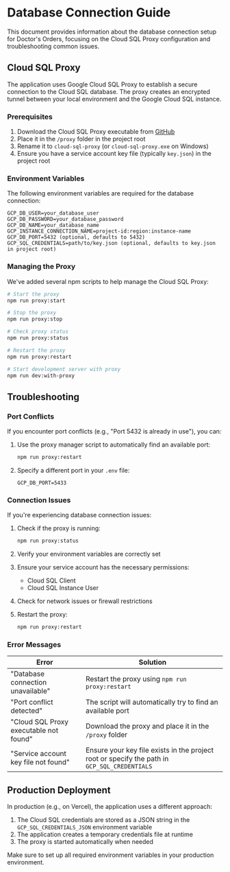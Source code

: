 # Database Connection Guide

This document provides information about the database connection setup for Doctor's Orders, focusing on the Cloud SQL Proxy configuration and troubleshooting common issues.

## Cloud SQL Proxy

The application uses Google Cloud SQL Proxy to establish a secure connection to the Cloud SQL database. The proxy creates an encrypted tunnel between your local environment and the Google Cloud SQL instance.

### Prerequisites

1. Download the Cloud SQL Proxy executable from [GitHub](https://github.com/GoogleCloudPlatform/cloud-sql-proxy/releases)
2. Place it in the `/proxy` folder in the project root
3. Rename it to `cloud-sql-proxy` (or `cloud-sql-proxy.exe` on Windows)
4. Ensure you have a service account key file (typically `key.json`) in the project root

### Environment Variables

The following environment variables are required for the database connection:

```
GCP_DB_USER=your_database_user
GCP_DB_PASSWORD=your_database_password
GCP_DB_NAME=your_database_name
GCP_INSTANCE_CONNECTION_NAME=project-id:region:instance-name
GCP_DB_PORT=5432 (optional, defaults to 5432)
GCP_SQL_CREDENTIALS=path/to/key.json (optional, defaults to key.json in project root)
```

### Managing the Proxy

We've added several npm scripts to help manage the Cloud SQL Proxy:

```bash
# Start the proxy
npm run proxy:start

# Stop the proxy
npm run proxy:stop

# Check proxy status
npm run proxy:status

# Restart the proxy
npm run proxy:restart

# Start development server with proxy
npm run dev:with-proxy
```

## Troubleshooting

### Port Conflicts

If you encounter port conflicts (e.g., "Port 5432 is already in use"), you can:

1. Use the proxy manager script to automatically find an available port:
   ```bash
   npm run proxy:restart
   ```

2. Specify a different port in your `.env` file:
   ```
   GCP_DB_PORT=5433
   ```

### Connection Issues

If you're experiencing database connection issues:

1. Check if the proxy is running:
   ```bash
   npm run proxy:status
   ```

2. Verify your environment variables are correctly set

3. Ensure your service account has the necessary permissions:
   - Cloud SQL Client
   - Cloud SQL Instance User

4. Check for network issues or firewall restrictions

5. Restart the proxy:
   ```bash
   npm run proxy:restart
   ```

### Error Messages

| Error | Solution |
|-------|----------|
| "Database connection unavailable" | Restart the proxy using `npm run proxy:restart` |
| "Port conflict detected" | The script will automatically try to find an available port |
| "Cloud SQL Proxy executable not found" | Download the proxy and place it in the `/proxy` folder |
| "Service account key file not found" | Ensure your key file exists in the project root or specify the path in `GCP_SQL_CREDENTIALS` |

## Production Deployment

In production (e.g., on Vercel), the application uses a different approach:

1. The Cloud SQL credentials are stored as a JSON string in the `GCP_SQL_CREDENTIALS_JSON` environment variable
2. The application creates a temporary credentials file at runtime
3. The proxy is started automatically when needed

Make sure to set up all required environment variables in your production environment.
